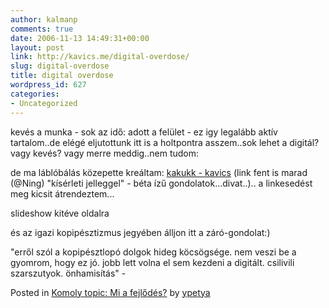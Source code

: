 ```yaml
---
author: kalmanp
comments: true
date: 2006-11-13 14:49:31+00:00
layout: post
link: http://kavics.me/digital-overdose/
slug: digital-overdose
title: digital overdose
wordpress_id: 627
categories:
- Uncategorized
---
```



kevés a munka - sok az idő: adott a felület - ez igy legalább aktív tartalom..de elégé eljutottunk itt is a holtpontra asszem..sok lehet a digitál? vagy kevés? vagy merre meddig..nem tudom:  

de ma láblóbálás közepette kreáltam: [kakukk - kavics](http://kavics.ning.com/) (link fent is marad (@Ning) "kísérleti jelleggel" - béta ízű gondolatok...divat..).. a linkesedést meg kicsit átrendeztem... 













slideshow kitéve oldalra 






és az igazi kopipésztizmus jegyében álljon itt a záró-gondolat:)  

"erről szól a kopipésztlopó dolgok hideg köcsögsége. nem veszi be a gyomrom, hogy ez jó. jobb lett volna el sem kezdeni a digitált. csilivili szarszutyok. önhamisítás" -   

Posted in [Komoly topic: Mi a fejlődés?](http://kavics.ning.com/index.php?controller=topic&action=view&id=2380674) by [ypetya](http://kavics.ning.com/index.php?controller=person&action=view&content=ypetya) 

